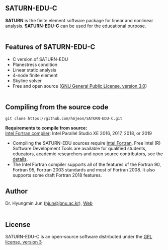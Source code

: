 ## SATURN-EDU-C</br>

**SATURN** is the finite element software package for linear and nonlinear analysis. **SATURN-EDU-C** can be used for the educational purpose.</br></br>

## Features of SATURN-EDU-C</br>
* C version of SATURN-EDU
* Planestress condition
* Linear static analysis
* 4-node finite element</br>
* Skyline solver</br>
* Free and open source ([GNU General Public License, version 3.0](https://www.gnu.org/licenses/gpl-3.0.en.html/))</br></br>

## Compiling from the source code</br>
```git clone https://github.com/hmjeon/SATURN-EDU-C.git```</br>

**Requirements to compile from source:**</br>
[Intel Fortran compiler](https://software.intel.com/en-us/fortran-compilers): Intel Parallel Studio XE 2016, 2017, 2018, or 2019</br>

- Compiling the SATURN-EDU sources require [Intel Fortran](https://software.intel.com/en-us/fortran-compilers). Free Intel (R) Software Development Tools are available for qualified students, educators, academic researchers and open source contributors, see the [details](https://software.intel.com/en-us/qualify-for-free-software/).</br>
- The Intel Fortran compiler supports all of the features of the Fortran 90, Fortran 95, Fortran 2003 standards and most of Fortran 2008. It also supports some draft Fortran 2018 features.

## Author</br>
Dr. Hyungmin Jun ([hjun@jbnu.ac.kr](mailto:hjun@jbnu.ac.kr)), [Web](https://msdl.jbnu.ac.kr)</br></br>

## License</br>
SATURN-EDU-C is an open-source software distributed under the [GPL license, version 3](https://www.gnu.org/licenses/gpl-3.0.en.html/)</br>
